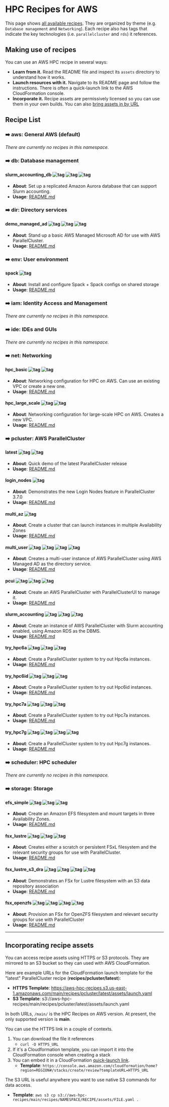 # HPC Recipes for AWS

This page shows [all available recipes](#recipe-list). They are organized by theme (e.g. `Database management` and `Networking`). Each recipe also has tags that indicate the key technologies (i.e. `parallelcluster` and `rds`) it references. 

## Making use of recipes

You can use an AWS HPC recipe in several ways:

* **Learn from it.** Read the README file and inspect its `assets` directory to understand how it works. 
* **Launch resources with it.** Navigate to its README page and follow the instructions. There is often a quick-launch link to the AWS CloudFormation console.
* **Incorporate it.** Recipe assets are permissively licensed so you can use them in your own builds. You can also [bring assets in by URL](#incorporating-recipe-assets)

## Recipe List

### :arrow_right: aws: General AWS (default)

*There are currently no recipes in this namespace.*

### :arrow_right: db: Database management

#### slurm_accounting_db ![tag](https://img.shields.io/badge/-core-%23146EB4) ![tag](https://img.shields.io/badge/-parallelcluster-%23FF9900) ![tag](https://img.shields.io/badge/-rds-%237DCEA0) 

* **About**: Set up a replicated Amazon Aurora database that can support Slurm accounting.
* **Usage**: [README.md](db/slurm_accounting_db/README.md)


### :arrow_right: dir: Directory services

#### demo_managed_ad ![tag](https://img.shields.io/badge/-activedirectory-%23AAB7B8) ![tag](https://img.shields.io/badge/-beta-%23800080) ![tag](https://img.shields.io/badge/-secretsmanager-%237DCEA0) 

* **About**: Stand up a basic AWS Managed Microsoft AD for use with AWS ParallelCluster.
* **Usage**: [README.md](dir/demo_managed_ad/README.md)


### :arrow_right: env: User environment

#### spack ![tag](https://img.shields.io/badge/-community-%2317202A) 

* **About**: Install and configure Spack + Spack configs on shared storage
* **Usage**: [README.md](env/spack/README.md)


### :arrow_right: iam: Identity Access and Management

*There are currently no recipes in this namespace.*

### :arrow_right: ide: IDEs and GUIs

*There are currently no recipes in this namespace.*

### :arrow_right: net: Networking

#### hpc_basic ![tag](https://img.shields.io/badge/-core-%23146EB4) ![tag](https://img.shields.io/badge/-vpc-%23AAB7B8) 

* **About**: Networking configuration for HPC on AWS. Can use an existing VPC or create a new one.
* **Usage**: [README.md](net/hpc_basic/README.md)

#### hpc_large_scale ![tag](https://img.shields.io/badge/-core-%23146EB4) ![tag](https://img.shields.io/badge/-vpc-%23AAB7B8) 

* **About**: Networking configuration for large-scale HPC on AWS. Creates a new VPC.
* **Usage**: [README.md](net/hpc_large_scale/README.md)


### :arrow_right: pcluster: AWS ParallelCluster

#### latest ![tag](https://img.shields.io/badge/-core-%23146EB4) ![tag](https://img.shields.io/badge/-parallelcluster-%23FF9900) 

* **About**: Quick demo of the latest ParallelCluster release
* **Usage**: [README.md](pcluster/latest/README.md)

#### login_nodes ![tag](https://img.shields.io/badge/-parallelcluster-%23FF9900) 

* **About**: Demonstrates the new Login Nodes feature in ParallelCluster 3.7.0
* **Usage**: [README.md](pcluster/login_nodes/README.md)

#### multi_az ![tag](https://img.shields.io/badge/-parallelcluster-%23FF9900) 

* **About**: Create a cluster that can launch instances in multiple Availability Zones
* **Usage**: [README.md](pcluster/multi_az/README.md)

#### multi_user ![tag](https://img.shields.io/badge/-activedirectory-%23AAB7B8) ![tag](https://img.shields.io/badge/-beta-%23800080) ![tag](https://img.shields.io/badge/-parallelcluster-%23FF9900) ![tag](https://img.shields.io/badge/-secretsmanager-%237DCEA0) 

* **About**: Creates a multi-user instance of AWS ParallelCluster using AWS Managed AD as the directory service.
* **Usage**: [README.md](pcluster/multi_user/README.md)

#### pcui ![tag](https://img.shields.io/badge/-cognito-%237DCEA0) ![tag](https://img.shields.io/badge/-lambda-%237DCEA0) ![tag](https://img.shields.io/badge/-parallelcluster-%23FF9900) 

* **About**: Create an AWS ParallelCluster with ParallelClusterUI to manage it.
* **Usage**: [README.md](pcluster/pcui/README.md)

#### slurm_accounting ![tag](https://img.shields.io/badge/-core-%23146EB4) ![tag](https://img.shields.io/badge/-parallelcluster-%23FF9900) ![tag](https://img.shields.io/badge/-rds-%237DCEA0) 

* **About**: Create an instance of AWS ParallelCluster with Slurm accounting enabled, using Amazon RDS as the DBMS.
* **Usage**: [README.md](pcluster/slurm_accounting/README.md)

#### try_hpc6a ![tag](https://img.shields.io/badge/-hpc6a-%23AAB7B8) ![tag](https://img.shields.io/badge/-parallelcluster-%23FF9900) ![tag](https://img.shields.io/badge/-x86_64-%23AAB7B8) 

* **About**: Create a ParallelCluster system to try out Hpc6a instances.
* **Usage**: [README.md](pcluster/try_hpc6a/README.md)

#### try_hpc6id ![tag](https://img.shields.io/badge/-hpc6id-%23AAB7B8) ![tag](https://img.shields.io/badge/-parallelcluster-%23FF9900) ![tag](https://img.shields.io/badge/-x86_64-%23AAB7B8) 

* **About**: Create a ParallelCluster system to try out Hpc6id instances.
* **Usage**: [README.md](pcluster/try_hpc6id/README.md)

#### try_hpc7a ![tag](https://img.shields.io/badge/-hpc7a-%23AAB7B8) ![tag](https://img.shields.io/badge/-parallelcluster-%23FF9900) ![tag](https://img.shields.io/badge/-x86_64-%23AAB7B8) 

* **About**: Create a ParallelCluster system to try out Hpc7a instances.
* **Usage**: [README.md](pcluster/try_hpc7a/README.md)

#### try_hpc7g ![tag](https://img.shields.io/badge/-aarch64-%23AAB7B8) ![tag](https://img.shields.io/badge/-graviton-%237DCEA0) ![tag](https://img.shields.io/badge/-hpc7g-%23AAB7B8) ![tag](https://img.shields.io/badge/-parallelcluster-%23FF9900) 

* **About**: Create a ParallelCluster system to try out Hpc7g instances.
* **Usage**: [README.md](pcluster/try_hpc7g/README.md)


### :arrow_right: scheduler: HPC scheduler

*There are currently no recipes in this namespace.*

### :arrow_right: storage: Storage

#### efs_simple ![tag](https://img.shields.io/badge/-core-%23146EB4) ![tag](https://img.shields.io/badge/-efs-%237DCEA0) ![tag](https://img.shields.io/badge/-nfs-%23AAB7B8) 

* **About**: Create an Amazon EFS filesystem and mount targets in three Availability Zones.
* **Usage**: [README.md](storage/efs_simple/README.md)

#### fsx_lustre ![tag](https://img.shields.io/badge/-core-%23146EB4) ![tag](https://img.shields.io/badge/-fsx-%237DCEA0) ![tag](https://img.shields.io/badge/-lustre-%23AAB7B8) 

* **About**: Creates either a scratch or persistent FSxL filesystem and the relevant security groups for use with ParallelCluster.
* **Usage**: [README.md](storage/fsx_lustre/README.md)

#### fsx_lustre_s3_dra ![tag](https://img.shields.io/badge/-beta-%23800080) ![tag](https://img.shields.io/badge/-fsx-%237DCEA0) ![tag](https://img.shields.io/badge/-lustre-%23AAB7B8) ![tag](https://img.shields.io/badge/-s3-%237DCEA0) 

* **About**: Demonstrates an FSx for Lustre filesystem with an S3 data repository association
* **Usage**: [README.md](storage/fsx_lustre_s3_dra/README.md)

#### fsx_openzfs ![tag](https://img.shields.io/badge/-beta-%23800080) ![tag](https://img.shields.io/badge/-fsx-%237DCEA0) ![tag](https://img.shields.io/badge/-nfs-%23AAB7B8) ![tag](https://img.shields.io/badge/-openzfs-%23AAB7B8) 

* **About**: Provision an FSx for OpenZFS filesystem and relevant security groups for use with ParallelCluster
* **Usage**: [README.md](storage/fsx_openzfs/README.md)



---
## Incorporating recipe assets

You can access recipe assets using HTTPS or S3 protocols. They are mirrored to an S3 bucket so they can used with AWS CloudFormation. 

Here are example URLs for the CloudFormation launch template for the "latest" ParallelCluster recipe (**recipes/pcluster/latest**):
* **HTTPS Template**: https://aws-hpc-recipes.s3.us-east-1.amazonaws.com/main/recipes/pcluster/latest/assets/launch.yaml
* **S3 Template**: s3://aws-hpc-recipes/main/recipes/pcluster/latest/assets/launch.yaml

In both URLs, `/main/` is the HPC Recipes on AWS version. At present, the only supported version is **main**. 

You can use the HTTPS link in a couple of contexts.
1. You can download the file it references
    * `curl -O HTTPS_URL`
2. If it's a Cloudformation template, you can import it into the CloudFormation console when creating a stack
3. You can embed it in a CloudFormation [quick-launch link](https://docs.aws.amazon.com/AWSCloudFormation/latest/UserGuide/cfn-console-create-stacks-quick-create-links.html).
    * **Template**: `https://console.aws.amazon.com/cloudformation/home?region=REGION#/stacks/create/review?templateURL=HTTPS_URL`

The S3 URL is useful anywhere you want to use native S3 commands for data access. 
* **Template**: `aws s3 cp s3://aws-hpc-recipes/main/recipes/NAMESPACE/RECIPE/assets/FILE.yaml .`

